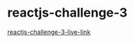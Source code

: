 # reactjs-challenge-3

[reactjs-challenge-3-live-link](https://fastidious-profiterole-f2b167.netlify.app/)
